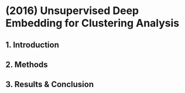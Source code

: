 # \(2016\) Unsupervised Deep Embedding for Clustering Analysis

## 1. Introduction

## 2. Methods

## 3. Results & Conclusion



